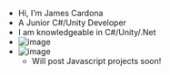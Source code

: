 - Hi, I’m James Cardona
- A Junior C#/Unity Developer
- I am knowledgeable in C#/Unity/.Net
- ![image](https://github.com/Jimbotto98/Jimbotto98/assets/133485509/e081a0e4-691d-4399-95ca-c301df526b8f)
- ![image](https://github.com/Jimbotto98/Jimbotto98/assets/133485509/b8bb5674-9a85-4392-90b9-b3e90ef8a641)
  - Will post Javascript projects soon!

<!---



--->
